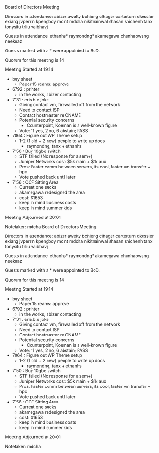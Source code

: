 Board of Directors Meeting

Directors in attendance:
abizer
awelty
bchieng
clhager
carterturn
dkessler
exiang
jvperrin
kpengboy
mcint
mdcha
nikitnainwal
shasan
shichenh
tanx
tonysitu
trliu
vaibhavj

Guests in attendance:
ethanhs*
raymondng*
akamegawa
chunhaowang
neeknaz

Guests marked with a * were appointed to BoD.

Quorum for this meeting is 14

Meeting Started at 19:14

* buy sheet
  - Paper 15 reams: approve
* 6792 : printer
  - in the works, abizer contacting
* 7131 : eris.b.e joke
  - Giving contact vm, firewalled off from the network
  - Need to contact ISP
  - Contact hostmaster re CNAME
  - Potential security concerns
    - Counterpoint, Koeman is a well-known figure 
  - Vote: 11 yes, 2 no, 6 abstain; PASS
* 7064 : Figure out WP Theme setup
  - 1-2 (1 old + 2 new) people to write up docs
    - raymondng, tanx + ethanhs
* 7150 : Buy 10gbe switch
  - STF failed (No response for a sem+) 
  - Juniper Networks cost: $5k main + $1k aux
  - Pros: Faster comm between servers, its cool, faster vm transfer + hpc
  - Vote pushed back until later
* 7156 : OCF Sitting Area
  - Current one sucks
  - akamegawa redesigned the area
  - cost: $1653
  - keep in mind business costs
  - keep in mind summer kids


Meeting Adjourned at 20:01

Notetaker: mdcha
Board of Directors Meeting

Directors in attendance:
abizer
awelty
bchieng
clhager
carterturn
dkessler
exiang
jvperrin
kpengboy
mcint
mdcha
nikitnainwal
shasan
shichenh
tanx
tonysitu
trliu
vaibhavj

Guests in attendance:
ethanhs*
raymondng*
akamegawa
chunhaowang
neeknaz

Guests marked with a * were appointed to BoD.

Quorum for this meeting is 14

Meeting Started at 19:14

* buy sheet
  - Paper 15 reams: approve
* 6792 : printer
  - in the works, abizer contacting
* 7131 : eris.b.e joke
  - Giving contact vm, firewalled off from the network
  - Need to contact ISP
  - Contact hostmaster re CNAME
  - Potential security concerns
    - Counterpoint, Koeman is a well-known figure 
  - Vote: 11 yes, 2 no, 6 abstain; PASS
* 7064 : Figure out WP Theme setup
  - 1-2 (1 old + 2 new) people to write up docs
    - raymondng, tanx + ethanhs
* 7150 : Buy 10gbe switch
  - STF failed (No response for a sem+) 
  - Juniper Networks cost: $5k main + $1k aux
  - Pros: Faster comm between servers, its cool, faster vm transfer + hpc
  - Vote pushed back until later
* 7156 : OCF Sitting Area
  - Current one sucks
  - akamegawa redesigned the area
  - cost: $1653
  - keep in mind business costs
  - keep in mind summer kids


Meeting Adjourned at 20:01

Notetaker: mdcha
